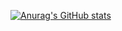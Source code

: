 [![Anurag's GitHub stats](https://github-readme-stats.vercel.app/api?username=Hat-Skeleton)](https://github.com/anuraghazra/github-readme-stats)
